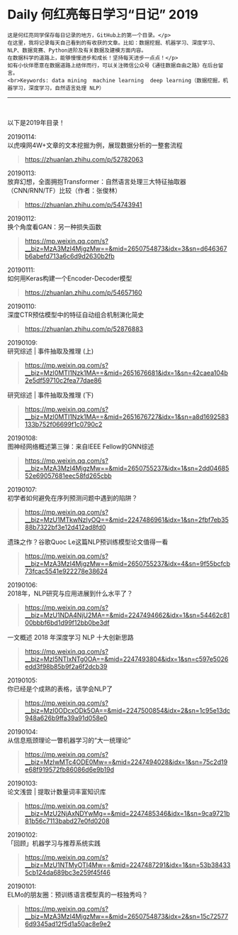 # Daily 何红亮每日学习“日记”  2019

    这是何红亮同学保存每日记录的地方，GitHub上的第一个目录。</p>
    在这里，我将记录每天自己看到的有收获的文章。比如：数据挖掘、机器学习、深度学习、NLP、数据竞赛、Python进阶及有关数据及建模方面内容。
    在数据科学的道路上，能够慢慢进步和成长！坚持每天进步一点点！</p>
    如有小伙伴愿意在数据道路上结伴而行，可以关注微信公众号《通往数据自由之路》在后台留言。
    <br>Keywords: data mining  machine learning  deep learning（数据挖掘，机器学习，深度学习，自然语言处理 NLP）
----
<br>

以下是2019年目录！<br>


20190114:<br>
以虎嗅网4W+文章的文本挖掘为例，展现数据分析的一整套流程
>https://zhuanlan.zhihu.com/p/52782063


20190113:<br>
放弃幻想，全面拥抱Transformer：自然语言处理三大特征抽取器（CNN/RNN/TF）比较（作者：张俊林）
>https://zhuanlan.zhihu.com/p/54743941


20190112:<br>
换个角度看GAN：另一种损失函数
>https://mp.weixin.qq.com/s?__biz=MzA3MzI4MjgzMw==&mid=2650754873&idx=3&sn=d646367b6abefd713a6c6d9d2630b2fb



20190111:<br>
如何用Keras构建一个Encoder-Decoder模型
>https://zhuanlan.zhihu.com/p/54657160



20190110:<br>
深度CTR预估模型中的特征自动组合机制演化简史
>https://zhuanlan.zhihu.com/p/52876883



20190109:<br>
研究综述 | 事件抽取及推理 (上)
>https://mp.weixin.qq.com/s?__biz=MzI0MTI1Nzk1MA==&mid=2651676681&idx=1&sn=42caea104b2e5df59710c2fea77dae86

研究综述 | 事件抽取及推理 (下)
>https://mp.weixin.qq.com/s?__biz=MzI0MTI1Nzk1MA==&mid=2651676727&idx=1&sn=a8d1692583133b752f06699f1c0790c2



20190108:<br>
图神经网络概述第三弹：来自IEEE Fellow的GNN综述
>https://mp.weixin.qq.com/s?__biz=MzA3MzI4MjgzMw==&mid=2650755237&idx=1&sn=2dd0468552e69057681eec58fd265cbb


20190107:<br>
初学者如何避免在序列预测问题中遇到的陷阱？
>https://mp.weixin.qq.com/s?__biz=MzU1MTkwNzIyOQ==&mid=2247486961&idx=1&sn=2fbf7eb3588b7322bf3e12d412ad8fd0

遗珠之作？谷歌Quoc Le这篇NLP预训练模型论文值得一看
>https://mp.weixin.qq.com/s?__biz=MzA3MzI4MjgzMw==&mid=2650755237&idx=4&sn=9f55bcfcb73fcac5541e922278e38624



20190106:<br>
2018年，NLP研究与应用进展到什么水平了？
>https://mp.weixin.qq.com/s?__biz=MzU1NDA4NjU2MA==&mid=2247494662&idx=1&sn=54462c8100bbbf6bd1d99f12bb0be3df

一文概述 2018 年深度学习 NLP 十大创新思路
>https://mp.weixin.qq.com/s?__biz=MzI5NTIxNTg0OA==&mid=2247493804&idx=1&sn=c597e5026edd3f98b85b9f2a6f2dcb39





20190105:<br>
你已经是个成熟的表格，该学会NLP了
>https://mp.weixin.qq.com/s?__biz=MzI0ODcxODk5OA==&mid=2247500854&idx=2&sn=1c95e13dc948a626b9ffa39a91d058e0



20190104:<br>
从信息瓶颈理论一瞥机器学习的“大一统理论”
>https://mp.weixin.qq.com/s?__biz=MzIwMTc4ODE0Mw==&mid=2247494028&idx=1&sn=75c2d19e68f919572fb86086d6e9b19d




20190103:<br>
论文浅尝 | 提取计数量词丰富知识库
>https://mp.weixin.qq.com/s?__biz=MzU2NjAxNDYwMg==&mid=2247485346&idx=1&sn=9ca9721b81b56c7113babd27e0fd0208





20190102:<br>
「回顾」机器学习与推荐系统实践
>https://mp.weixin.qq.com/s?__biz=MzU1NTMyOTI4Mw==&mid=2247487291&idx=1&sn=53b384335cb124da689bc3e259f45f46




20190101:<br>
ELMo的朋友圈：预训练语言模型真的一枝独秀吗？
>https://mp.weixin.qq.com/s?__biz=MzA3MzI4MjgzMw==&mid=2650754873&idx=2&sn=15c725776d9345ad12f5d1a50ac8e9e2

